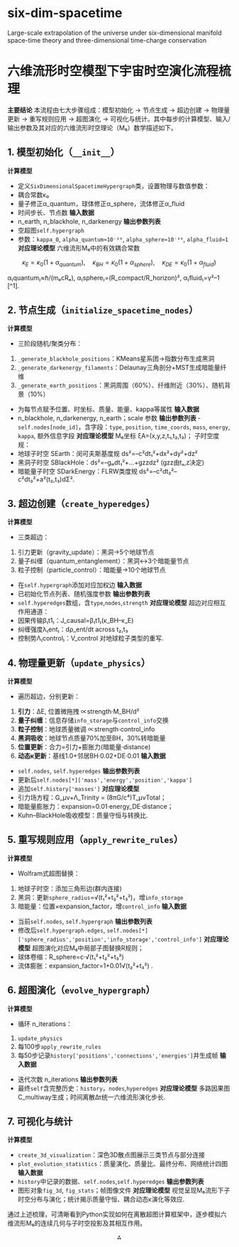 # six-dim-spacetime
Large-scale extrapolation of the universe under six-dimensional manifold space-time theory and three-dimensional time-charge conservation

# 六维流形时空模型下宇宙时空演化流程梳理
**主要结论**
本流程由七大步骤组成：模型初始化 → 节点生成 → 超边创建 → 物理量更新 → 重写规则应用 → 超图演化 → 可视化与统计。其中每步的计算模型、输入/输出参数及其对应的六维流形时空理论（M₆）数学描述如下。

## 1. 模型初始化（`__init__`）
**计算模型**
- 定义`SixDimensionalSpacetimeHypergraph`类，设置物理与数值参数：
- 耦合常数κ₀
- 量子修正α_quantum，球体修正α_sphere，流体修正α_fluid
- 时间步长、节点数
**输入数据**
- n_earth, n_blackhole, n_darkenergy
**输出参数列表**
- 空超图`self.hypergraph`
- 参数：`kappa_0`, `alpha_quantum≈10⁻³⁶`, `alpha_sphere≈10⁻³⁶`, `alpha_fluid≈1`
**对应理论模型**
六维流形M₆中的有效耦合常数

$$
\kappa_E=\kappa_0(1+\alpha_{quantum}),\quad
\kappa_{BH}=\kappa_0(1+\alpha_{sphere}),\quad
\kappa_{DE}=\kappa_0(1+\alpha_{fluid})
$$

α₍quantum₎≈ℏ/(mₑcRₑ), α₍sphere₎=(R_compact/R_horizon)², α₍fluid₎=γ²–1 [^1].

## 2. 节点生成（`initialize_spacetime_nodes`）
**计算模型**
- 三阶段随机/聚类分布：
1. `_generate_blackhole_positions`：KMeans星系团→指数分布生成黑洞
2. `_generate_darkenergy_filaments`：Delaunay三角剖分+MST生成暗能量纤维
3. `_generate_earth_positions`：黑洞周围（60%）、纤维附近（30%）、随机背景（10%）

- 为每节点赋予位置、时坐标、质量、能量、kappa等属性
**输入数据**
- n_blackhole, n_darkenergy, n_earth；scale 参数
**输出参数列表**
‐ `self.nodes[node_id]`，含字段：`type`, `position`, `time_coords`, `mass`, `energy`, `kappa`, 额外信息字段
**对应理论模型**
M₆坐标 ξA=(x,y,z,t₁,t₂,t₃)；
子时空度规：
- 地球子时空 SEarth：闵可夫斯基度规 ds²=–c²dt₁²+dx²+dy²+dz²
- 黑洞子时空 SBlackHole：ds²=–gₜₜdt₁²+…+gzzdz² (gzz由tₐ,z决定)
- 暗能量子时空 SDarkEnergy：FLRW类度规 ds²=–c²dt₂²–c²dt₃²+a²(t₂,t₃)dΣ².

## 3. 超边创建（`create_hyperedges`）
**计算模型**
- 三类超边：
1. 引力更新（gravity_update）：黑洞→5个地球节点
2. 量子纠缠（quantum_entanglement）：黑洞↔3个暗能量节点
3. 粒子控制（particle_control）：暗能量→10个地球节点

- 在`self.hypergraph`添加对应加权边
**输入数据**
- 已初始化节点列表、随机强度参数
**输出参数列表**
- `self.hyperedges`数组，含`type`,`nodes`,`strength`
**对应理论模型**
超边对应相互作用通道：
- 因果传输β₍t1₎：J_causal=β₍t1₎(κ_BH–κ_E) 
- 纠缠强度λ₍ent₎：dρ_ent/dt across t₂,t₃
- 控制势Λ₍control₎：V_control 对地球粒子类型的重写.

## 4. 物理量更新（`update_physics`）
**计算模型**
- 遍历超边，分别更新：
1. **引力**：ΔE, 位置微拖拽 ∝strength·M_BH/d²
2. **量子纠缠**：信息存储`info_storage`与`control_info`交换
3. **粒子控制**：地球质量微调 ∝strength·control_info
4. **黑洞吸收**：地球节点质量70%加至BH，30%转暗能量
5. **位置更新**：合力=引力+膨胀力(暗能量·distance)
6. **动态κ更新**：基线1.0+邻居BH·0.02+DE·0.01
**输入数据**

- `self.nodes`, `self.hyperedges`
**输出参数列表**
- 更新后`self.nodes[*]['mass','energy','position','kappa']`
- 追加`self.history['masses']`
**对应理论模型**
- 引力场方程：G_μν+Λ_Trinity = (8πG/c⁴)T_μνTotal；
- 暗能量膨胀力：expansion=0.01·energy_DE·distance；
- Kuhn–BlackHole吸收模型：质量守恒与转换比.

## 5. 重写规则应用（`apply_rewrite_rules`）
**计算模型**
- Wolfram式超图替换：
1. 地球子时空：添加三角形边(群内连接)
2. 黑洞：更新`sphere_radius`=√(t₁²+t₂²+t₃²)，增`info_storage`
3. 暗能量：位置×expansion_factor，增`control_info`
**输入数据**

- 当前`self.nodes`, `self.hypergraph`
**输出参数列表**
- 修改后`self.hypergraph.edges`, `self.nodes[*]['sphere_radius','position','info_storage','control_info']`
**对应理论模型**
超图演化对应M₆中局部子图替换R规则；
- 球体卷缩：R_sphere=c·√(t₁²+t₂²+t₃²)
- 流体膨胀：expansion_factor=1+0.01√(t₂²+t₃²) .

## 6. 超图演化（`evolve_hypergraph`）
**计算模型**
- 循环 n_iterations：
1. `update_physics`
2. 每100步`apply_rewrite_rules`
3. 每50步记录`history['positions','connections','energies']`并生成帧
**输入数据**

- 迭代次数 n_iterations
**输出参数列表**
- 最终`self`含完整历史：`history`，`nodes`,`hyperedges`
**对应理论模型**
多路因果图C_multiway生成；时间离散Δτ统一六维流形演化步长.

## 7. 可视化与统计
**计算模型**
- `create_3d_visualization`：深色3D散点图展示三类节点与部分连接
- `plot_evolution_statistics`：质量演化、质量比、最终分布、网络统计四图
**输入数据**
- `history`中记录的数据、`self.nodes`,`self.hyperedges`
**输出参数列表**
- 图形对象`fig_3d`, `fig_stats`；帧图像文件
**对应理论模型**
视觉呈现M₆流形下子时空分布与演化；统计揭示质量守恒、耦合动态κ演化等效应.

通过上述梳理，可清晰看到Python实现如何在离散超图计算框架中，逐步模拟六维流形M₆的连续几何与子时空投影及其相互作用。

<div style="text-align: center">⁂</div>
